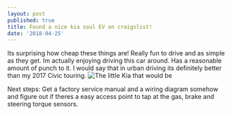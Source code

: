 ```yaml
---
layout: post
published: true
title: Found a nice kia soul EV on craigslist!
date: '2018-04-25'
---
```


Its surprising how cheap these things are! Really fun to drive and as simple as they get. Im actually enjoying driving this car around. Has a reasonable amount of punch to it. I would say that in urban driving its definitely better than my 2017 Civic touring.
![The little Kia that would be]({{site.baseurl}}/img/IMG_20180416_191315.jpg)

Next steps: Get a factory service manual and a wiring diagram somehow and figure out if theres a easy access point to tap at the gas, brake and steering torque sensors.
